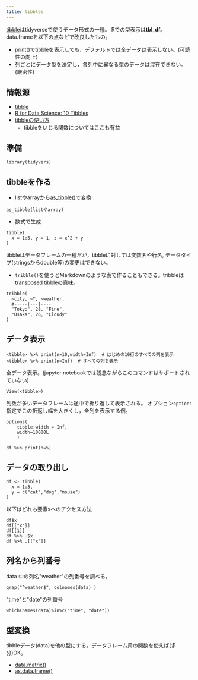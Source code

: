 ```yaml
---
title: tibbles
---
```


[tibble](https://tibble.tidyverse.org/)はtidyverseで使うデータ形式の一種。
Rでの型表示は**tbl_df**。
data.frameを以下の点などで改良したもの。
- print()でtibbleを表示しても，デフォルトでは全データは表示しない。(可読性の向上)
- 列ごとにデータ型を決定し，各列中に異なる型のデータは混在できない。(厳密性)


## 情報源

- [tibble](https://tibble.tidyverse.org/)
- [R for Data Science: 10 Tibbles](http://r4ds.had.co.nz/tibbles.html)
- [tibbleの使い方](http://delta0726.web.fc2.com/packages/data/00_tibble.html#1_%E5%B0%8E%E5%85%A5%E7%B7%A8)
	- tibbleをいじる関数についてはここも有益 

## 準備
```
library(tidyvers)
```

## tibbleを作る

- listやarrayから[as_tibble()](https://www.rdocumentation.org/packages/tibble/versions/1.4.2/topics/as_tibble)で変換
```
as_tibble(listやarray)
```
- 数式で生成
```
tibble(
  x = 1:5, y = 1, z = x^2 + y
)
```
tibbleはデータフレームの一種だが，tibbleに対しては変数名や行名, データタイプ(stringsからdouble等)の変更はできない。
- `tribble()`を使うとMarkdownのような表で作ることもできる。tribbleはtransposed tibbleの意味。
```
tribble(
  ~city, ~T, ~weather,
  #-----|---|----
  "Tokyo", 28, "Fine",
  "Osaka", 26, "Cloudy"
)
```

## データ表示

```
<tibble> %>% print(n=10,width=Inf)  # はじめの10行のすべての列を表示
<tibble> %>% print(n=Inf)  # すべての列を表示
```

全データ表示。(jupyter notebookでは残念ながらこのコマンドはサポートされていない)

```
View(<tibble>)
```

列数が多いデータフレームは途中で折り返して表示される。
オプション`options`指定でこの折返し幅を大きくし，全列を表示する例。

```
options(
	tibble.width = Inf,
	width=10000L
	)

df %>% print(n=5)
```

## データの取り出し

```
df <- tibble(
  x = 1:3,
  y = c("cat","dog","mouse")
)
```
以下はどれも要素xへのアクセス方法
```
df$x
df[["x"]]
df[[1]]
df %>% .$x
df %>% .[["x"]]
```

## 列名から列番号

data 中の列名"weather"の列番号を調べる。
```
grep("^weather$", colnames(data) )
```
"time"と"date"の列番号
```
which(names(data)%in%c("time", "date"))
```

## 型変換

tibbleデータ(data)を他の型にする。データフレーム用の関数を使えば(多分)OK。

- [data.matrix()](https://www.rdocumentation.org/packages/base/versions/3.5.1/topics/data.matrix)
- [as.data.frame()](https://www.rdocumentation.org/packages/base/versions/3.5.1/topics/as.data.frame)